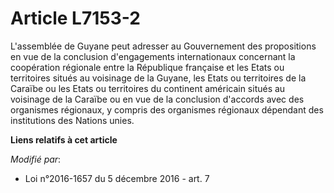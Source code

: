 # Article L7153-2

L'assemblée de Guyane peut adresser au Gouvernement des propositions en vue de la conclusion d'engagements internationaux
concernant la coopération régionale entre la République française et les Etats ou territoires situés au voisinage de la
Guyane, les Etats ou territoires de la Caraïbe ou les Etats ou territoires du continent américain situés au voisinage de la
Caraïbe ou en vue de la conclusion d'accords avec des organismes régionaux, y compris des organismes régionaux dépendant des
institutions des Nations unies.

**Liens relatifs à cet article**

_Modifié par_:

  - Loi n°2016-1657 du 5 décembre 2016 - art. 7
